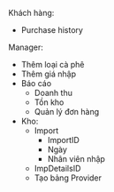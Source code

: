 

Khách hàng:
- Purchase history

Manager:
- Thêm loại cà phê
- Thêm giá nhập
- Báo cáo
	- Doanh thu
	- Tồn kho
	- Quản lý đơn hàng
- Kho:
	- Import
		- ImportID
		- Ngày
		- Nhân viên nhập
	- ImpDetailsID
	- Tạo bảng Provider